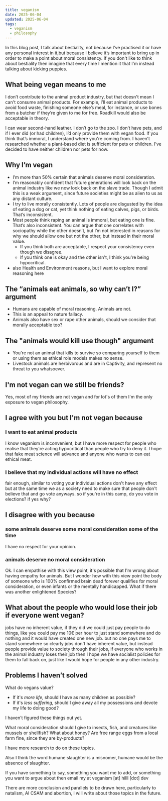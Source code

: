 ```yaml
---
title: veganism
date: 2025-06-04
updated: 2025-06-04
tags:
  - veganism
  - philosophy
---
```


In this blog post, I talk about bestiality, not because I’ve practised it or have any personal interest in it,but because I believe it’s important to bring up in order to make a point about moral consistency. If you don't like to think about bestiality then imagine that every time I mention it that I'm instead talking about kicking puppies.

## What being vegan means to me

I don’t contribute to the animal product industry, but that doesn't mean I can't consume animal products. For example, I’ll eat animal products to avoid food waste, finishing someone else’s meal, for instance, or use bones from a butcher if they’re given to me for free. Roadkill would also be acceptable in theory.

I can wear second-hand leather. I don’t go to the zoo. I don’t have pets, and if I ever did (or had children), I’d only provide them with vegan food. If you think that’s immoral, I understand where you're coming from. I haven’t researched whether a plant-based diet is sufficient for pets or children. I've decided to have neither children nor pets for now.

## Why I’m vegan

- I’m more than 50% certain that animals deserve moral consideration.
- I’m reasonably confident that future generations will look back on the animal industry like we now look back on the slave trade. Though I admit this is a weak argument, since future societies might be as alien to us as any distant culture.
- I try to live morally consistently. Lots of people are disgusted by the idea of eating a dog or cat, yet think nothing of eating calves, pigs, or birds. That’s inconsistent.
- Most people think raping an animal is immoral, but eating one is fine. That’s also inconsistent. You can argue that one correlates with sociopathy while the other doesn’t, but I’m not interested in reasons for why we should allow one but not the other, but instead in their moral value.
    - If you think both are acceptable, I respect your consistency even though we disagree.
    - If you think one is okay and the other isn't, I think you're being hypocritical.
- also Health and Environment reasons, but I want to explore moral reasoning here

## The “animals eat animals, so why can’t I?” argument

- Humans are capable of moral reasoning. Animals are not.
- This is an appeal to nature fallacy.
- Animals also have sex or rape other animals, should we consider that morally acceptable too?

## The "animals would kill use though" argument

- You're not an animal that kills to survive so comparing yourself to them or using them as ethical role models makes no sense.
- Livestock animals are herbivorous and are in Captivity, and represent no threat to you whatsoever.

## I'm not vegan can we still be friends?

Yes, most of my friends are not vegan and for lot's of them I'm the only exposure to vegan philosophy.

## I agree with you but I'm not vegan because

### I want to eat animal products

I know veganism is inconvenient, but I have more respect for people who realise that they're acting hypocritical than people who try to deny it. I hope that fake meat science will advance and anyone who wants to can eat ethical meat.

### I believe that my individual actions will have no effect

fair enough, similar to voting your individual actions don't have any effect but at the same time we as a society need to make sure that people don't believe that and go vote anyways. so if you're in this camp, do you vote in elections? if yes why?

## I disagree with you because

### some animals deserve some moral consideration some of the time

I have no respect for your opinion.

### animals deserve no moral consideration

Ok. I can empathise with this view point, it's possible that I'm wrong about having empathy for animals. But I wonder how with this view point the body of someone who is 100% confirmed brain dead forever qualifies for moral consideration, or even infants or the mentally handicapped. What if there was another enlightened Species?

## What about the people who would lose their job if everyone went vegan?

jobs have no inherent value, if they did we could just pay people to do things, like you could pay me 10€ per hour to just stand somewhere and do nothing and it would have created one new job. but no one pays me to stand somewhere so clearly jobs don't have inherent value, but instead people provide value to society through their jobs, if everyone who works in the animal industry loses their job then I hope we have socialist policies for them to fall back on, just like I would hope for people in any other industry.

## Problems I haven’t solved

What do vegans value?

- If it's _more life_, should I have as many children as possible?
- If it's _less suffering_, should I give away all my possessions and devote my life to doing good?

I haven’t figured these things out yet.

What moral consideration should I give to insects, fish, and creatures like mussels or shellfish? What about honey? Are free range eggs from a local farm fine, since they are by-products?

I have more research to do on these topics.

Also I think the word humane slaughter is a misnomer, humane would be the absence of slaughter.

If you have something to say, something you want me to add, or something you want to argue about then email my at veganism [at] hilll [dot] dev 

There are more conclusion and parallels to be drawn here, particularly to natalism, AI CSAM and abortion, I will write about those topics in the future.